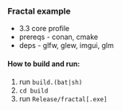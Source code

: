 ### Fractal example

* 3.3 core profile
* prereqs - conan, cmake
* deps - glfw, glew, imgui, glm

#### How to build and run:
1. run `build.(bat|sh)` 
2. `cd build`
3. run `Release/fractal[.exe]`